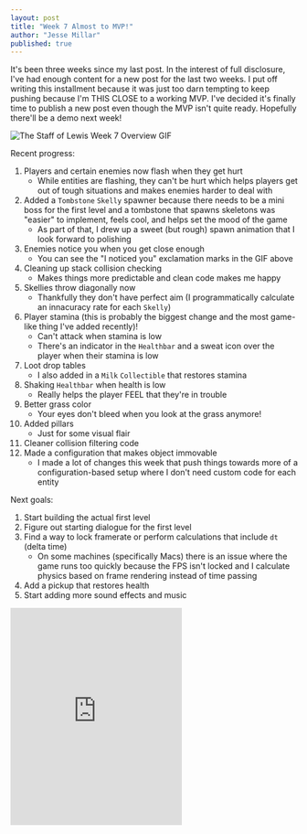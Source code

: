 ```yaml
---
layout: post
title: "Week 7 Almost to MVP!"
author: "Jesse Millar"
published: true
---
```


It's been three weeks since my last post. In the interest of full disclosure, I've had enough content for a new post for the last two weeks. I put off writing this installment because it was just too darn tempting to keep pushing because I'm THIS CLOSE to a working MVP. I've decided it's finally time to publish a new post even though the MVP isn't quite ready. Hopefully there'll be a demo next week!

![*The Staff of Lewis* Week 7 Overview GIF]({{site.baseurl}}/images/staff-of-lewis-week-7-overview.gif)

Recent progress:
1. Players and certain enemies now flash when they get hurt
    - While entities are flashing, they can't be hurt which helps players get out of tough situations and makes enemies harder to deal with
1. Added a `Tombstone` `Skelly` spawner because there needs to be a mini boss for the first level and a tombstone that spawns skeletons was "easier" to implement, feels cool, and helps set the mood of the game
    - As part of that, I drew up a sweet (but rough) spawn animation that I look forward to polishing
1. Enemies notice you when you get close enough
    - You can see the "I noticed you" exclamation marks in the GIF above
1. Cleaning up stack collision checking
    - Makes things more predictable and clean code makes me happy
1. Skellies throw diagonally now
    - Thankfully they don't have perfect aim (I programmatically calculate an innacuracy rate for each `Skelly`)
1. Player stamina (this is probably the biggest change and the most game-like thing I've added recently)!
    - Can't attack when stamina is low
    - There's an indicator in the `Healthbar` and a sweat icon over the player when their stamina is low
1. Loot drop tables
    - I also added in a `Milk` `Collectible` that restores stamina
1. Shaking `Healthbar` when health is low
    - Really helps the player FEEL that they're in trouble
1. Better grass color
    - Your eyes don't bleed when you look at the grass anymore!
1. Added pillars
    - Just for some visual flair
1. Cleaner collision filtering code
1. Made a configuration that makes object immovable
    - I made a lot of changes this week that push things towards more of a configuration-based setup where I don't need custom code for each entity

Next goals:
1. Start building the actual first level
1. Figure out starting dialogue for the first level
1. Find a way to lock framerate or perform calculations that include `dt` (delta time)
    - On some machines (specifically Macs) there is an issue where the game runs too quickly because the FPS isn't locked and I calculate physics based on frame rendering instead of time passing
1. Add a pickup that restores health
1. Start adding more sound effects and music

<iframe src="https://open.spotify.com/embed/track/2XPc8gL9PwxGURQFcFaDJR" width="300" height="380" frameborder="0" allowtransparency="true" allow="encrypted-media"></iframe>